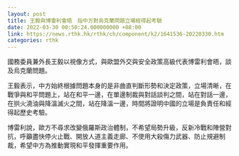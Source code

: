 ```yaml
---
layout: post
title: 王毅與博雷利會晤　指中方對烏克蘭問題立場經得起考驗
date: 2022-03-30 00:50:24.000000000 +08:00
link: https://news.rthk.hk/rthk/ch/component/k2/1641536-20220330.htm
categories: rthk
---
```


國務委員兼外長王毅以視像方式，與歐盟外交與安全政策高級代表博雷利會晤，談及烏克蘭問題。

王毅表示，中方始終根據問題本身的是非曲直判斷形勢和決定政策，立場清晰，在戰爭與和平問題上，站在和平一邊，在單邊制裁與對話談判之間，站在對話一邊，在拱火澆油與降溫滅火之間，站在降溫一邊，時間將證明中國的立場是負責任和經得起歷史考驗。

博雷利說，歐方不尋求改變俄羅斯政治體制，不希望局勢升級，反新冷戰和陣營對抗，呼籲盡快停火止戰、開放人道主義走廊、不使用大殺傷力武器、防止規避制裁，希望中方為推動實現和平發揮重要作用。
